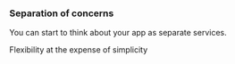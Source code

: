 ###  Separation of concerns

You can start to think about your app as separate services.

Flexibility at the expense of simplicity
